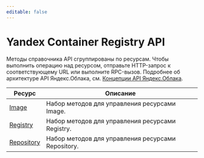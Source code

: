 ```yaml
---
editable: false
---
```


# Yandex Container Registry API
Методы справочника API сгруппированы по ресурсам. Чтобы выполнить операцию над ресурсом, отправьте HTTP-запрос к соответствующему URL или выполните RPC-вызов. Подробнее об архитектуре API Яндекс.Облака, см. [Концепции API Яндекс.Облака](/docs/api-design-guide/).

Ресурс | Описание
--- | ---
[Image](Image/index.md) | Набор методов для управления ресурсами Image.
[Registry](Registry/index.md) | Набор методов для управления ресурсами Registry.
[Repository](Repository/index.md) | Набор методов для управления ресурсами Repository.